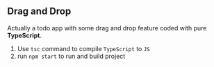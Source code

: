 ## Drag and Drop

Actually a todo app with some drag and drop feature coded with pure **TypeScript**.

1. Use `tsc` command to compile `TypeScript` to `JS`
2. run `npm start` to run and build project

